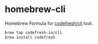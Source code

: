 # homebrew-cli

Homebrew Formula for [codefresh/cli](https://github.com/codefresh-io/cli) tool.

```sh
brew tap codefresh-io/cli
brew install codefresh
```